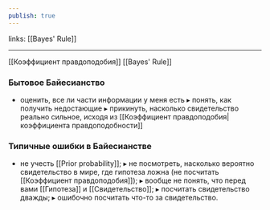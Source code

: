 ```yaml
---
publish: true
---
```

links: [[Bayes' Rule]]

---

[[Коэффициент правдоподобия]]
[[Bayes' Rule]]

### Бытовое Байесианство
- оценить, все ли части информации у меня есть
▸ понять, как получить недостающие
▸ прикинуть, насколько свидетельство реально сильное, исходя из [[Коэффициент правдоподобия|коэффициента правдоподобности]]

### Типичные ошибки в Байесианстве
- не учесть [[Prior probability]];
▸ не посмотреть, насколько вероятно свидетельство в мире, где гипотеза
ложна (не посчитать [[Коэффициент правдоподобия]]);
▸ вообще не понять, что перед вами [[Гипотеза]] и [[Свидетельство]];
▸ посчитать свидетельство дважды;
▸ ошибочно посчитать что-то за свидетельство.